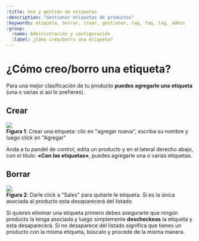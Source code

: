 ```yaml
---
:title: Uso y gestión de etiquetas
:description: "Gestionar etiquetas de productos"
:keywords: etiqueta, borrar, crear, gestionar, tag, faq, tag, admin
:group:
  :name: Administración y configuración
  :label: ¿Cómo creo/borro una etiqueta?
---
```

# ¿Cómo creo/borro una etiqueta?

Para una mejor clasificación de tu producto **puedes agregarle una etiqueta**
(una o varias si así lo prefieres).

## Crear


<div class="captura">
  <div class="c-contenido">
      <img src="/img/admin/etiquetas-crear.png" />
  </div>
  <div class="c-pie"><strong>Figura 1</strong>: Crear una etiqueta: clic en "agregar nueva", escriba su
nombre y luego click en "Agregar"</div>
</div>

Anda a tu pandel de control, edita un producto y en el lateral
derecho abajo, con el título: **«Con las etiquetas»**, puedes agregarle una o varias etiquetas.

## Borrar

<div class="captura">
  <div class="c-contenido">
      <img src="/img/admin/etiquetas.png" />
  </div>
  <div class="c-pie"><strong>Figura 2</strong>: Darle click a "Sales" para quitarle le
etiqueta. Si es la única asociada al producto esta desaparecerá del listado</div>
</div>

Si quieres eliminar una etiqueta primero debes asegurarte que ningún producto la tenga
asociada y luego simplemente __descheckeas__ la etiqueta y esta desaparecerá. Si no desaparece
del listado significa que tienes un producto con la misma etiqueta, búscalo y procede de la misma manera.
